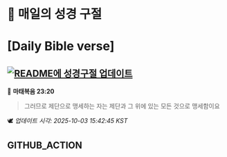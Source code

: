 # 🙏 매일의 성경 구절
# [Daily Bible verse]
## [![README에 성경구절 업데이트](https://github.com/DONGSUKA/first_test/actions/workflows/update-readme-bible.yml/badge.svg)](https://github.com/DONGSUKA/first_test/actions/workflows/update-readme-bible.yml)
<!-- START_BIBLE_VERSE -->
📖 **마태복음 23:20**
> 그러므로 제단으로 맹세하는 자는 제단과 그 위에 있는 모든 것으로 맹세함이요

🕊️ _업데이트 시각: 2025-10-03 15:42:45 KST_
  <!-- END_BIBLE_VERSE -->
## GITHUB_ACTION
